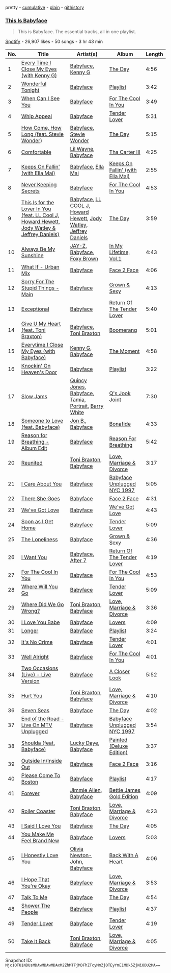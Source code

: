 pretty - [cumulative](/playlists/cumulative/37i9dQZF1DZ06evO1Q10Zy.md) - [plain](/playlists/plain/37i9dQZF1DZ06evO1Q10Zy) - [githistory](https://github.githistory.xyz/mackorone/spotify-playlist-archive/blob/main/playlists/plain/37i9dQZF1DZ06evO1Q10Zy)

### [This Is Babyface](https://open.spotify.com/playlist/37i9dQZF1DZ06evO1Q10Zy)

> This is Babyface\. The essential tracks, all in one playlist.

[Spotify](https://open.spotify.com/user/spotify) - 26,907 likes - 50 songs - 3 hr 43 min

| No. | Title | Artist(s) | Album | Length |
|---|---|---|---|---|
| 1 | [Every Time I Close My Eyes \(with Kenny G\)](https://open.spotify.com/track/2ezqQeBiC72gwMJoO4w1hA) | [Babyface](https://open.spotify.com/artist/3aVoqlJOYx31lH1gibGDt3), [Kenny G](https://open.spotify.com/artist/6I3M904Y9IwgDjrQ9pANiB) | [The Day](https://open.spotify.com/album/66Vhr3F0vp90jhQUlcf4Sk) | 4:56 |
| 2 | [Wonderful Tonight](https://open.spotify.com/track/5hBEqzQ2az9kDXRXJTDCZw) | [Babyface](https://open.spotify.com/artist/3aVoqlJOYx31lH1gibGDt3) | [Playlist](https://open.spotify.com/album/3FAdNzCY6H7I8V8TrNwFoI) | 3:42 |
| 3 | [When Can I See You](https://open.spotify.com/track/2zItQNJrVrTioXTXWiI2ed) | [Babyface](https://open.spotify.com/artist/3aVoqlJOYx31lH1gibGDt3) | [For The Cool In You](https://open.spotify.com/album/0PkkUYZMtKN25rvrt50EhX) | 3:49 |
| 4 | [Whip Appeal](https://open.spotify.com/track/3KwBXx4v79jKrITc0WBw6H) | [Babyface](https://open.spotify.com/artist/3aVoqlJOYx31lH1gibGDt3) | [Tender Lover](https://open.spotify.com/album/51fAXJ5bMn7DRSunXQ6PMb) | 5:31 |
| 5 | [How Come, How Long \(feat\. Stevie Wonder\)](https://open.spotify.com/track/6kTakcO9wwXh8tEqmJSV8h) | [Babyface](https://open.spotify.com/artist/3aVoqlJOYx31lH1gibGDt3), [Stevie Wonder](https://open.spotify.com/artist/7guDJrEfX3qb6FEbdPA5qi) | [The Day](https://open.spotify.com/album/66Vhr3F0vp90jhQUlcf4Sk) | 5:15 |
| 6 | [Comfortable](https://open.spotify.com/track/6NKtO7hYNDtjGFXE858qEk) | [Lil Wayne](https://open.spotify.com/artist/55Aa2cqylxrFIXC767Z865), [Babyface](https://open.spotify.com/artist/3aVoqlJOYx31lH1gibGDt3) | [Tha Carter III](https://open.spotify.com/album/5BGzOpea6At0Nd7tYtYZOP) | 4:25 |
| 7 | [Keeps On Fallin' \(with Ella Mai\)](https://open.spotify.com/track/5FD2dCAmjm3yVJRRfLPda4) | [Babyface](https://open.spotify.com/artist/3aVoqlJOYx31lH1gibGDt3), [Ella Mai](https://open.spotify.com/artist/7HkdQ0gt53LP4zmHsL0nap) | [Keeps On Fallin' \(with Ella Mai\)](https://open.spotify.com/album/7F7rLsGp8CNeRE4wI0WMMI) | 2:55 |
| 8 | [Never Keeping Secrets](https://open.spotify.com/track/7L06pF5o819jflseQ4Wde5) | [Babyface](https://open.spotify.com/artist/3aVoqlJOYx31lH1gibGDt3) | [For The Cool In You](https://open.spotify.com/album/0PkkUYZMtKN25rvrt50EhX) | 4:53 |
| 9 | [This Is for the Lover In You \(feat\. LL Cool J, Howard Hewett, Jody Watley & Jeffrey Daniels\)](https://open.spotify.com/track/1blZP5x1XQSqQFpTy12rFh) | [Babyface](https://open.spotify.com/artist/3aVoqlJOYx31lH1gibGDt3), [LL COOL J](https://open.spotify.com/artist/1P8IfcNKwrkQP5xJWuhaOC), [Howard Hewett](https://open.spotify.com/artist/3S78Gzhp1D01i1x2KGXrnh), [Jody Watley](https://open.spotify.com/artist/71aKjsWKYqASAffyIQaocZ), [Jeffrey Daniels](https://open.spotify.com/artist/4LJ9G2mHQIu6z4NFvg5EhJ) | [The Day](https://open.spotify.com/album/66Vhr3F0vp90jhQUlcf4Sk) | 3:59 |
| 10 | [Always Be My Sunshine](https://open.spotify.com/track/1EkteNRr1GNnrjRZ5zRXWy) | [JAY\-Z](https://open.spotify.com/artist/3nFkdlSjzX9mRTtwJOzDYB), [Babyface](https://open.spotify.com/artist/3aVoqlJOYx31lH1gibGDt3), [Foxy Brown](https://open.spotify.com/artist/1wvlC6NwleHt1iRD6d5X2C) | [In My Lifetime, Vol.1](https://open.spotify.com/album/2nJapeqTbOhnhHUhh5tzpB) | 4:43 |
| 11 | [What If \- Urban Mix](https://open.spotify.com/track/4AFhkn04YASMuvUxVMJKmW) | [Babyface](https://open.spotify.com/artist/3aVoqlJOYx31lH1gibGDt3) | [Face 2 Face](https://open.spotify.com/album/31EfLOgVsfPS4oZGBVlLRB) | 4:06 |
| 12 | [Sorry For The Stupid Things \- Main](https://open.spotify.com/track/4T26YGUHTE5LLbb8xnTHPL) | [Babyface](https://open.spotify.com/artist/3aVoqlJOYx31lH1gibGDt3) | [Grown & Sexy](https://open.spotify.com/album/7bgcJhLUw8ISSxIidbnCog) | 4:13 |
| 13 | [Exceptional](https://open.spotify.com/track/5JVzZOgYzxK5p5Eq2hPZvz) | [Babyface](https://open.spotify.com/artist/3aVoqlJOYx31lH1gibGDt3) | [Return Of The Tender Lover](https://open.spotify.com/album/1GnNyWpPxeqSYTF8bNWFcw) | 5:40 |
| 14 | [Give U My Heart \(feat\. Toni Braxton\)](https://open.spotify.com/track/6pMliTILbMMQJVFvru12DX) | [Babyface](https://open.spotify.com/artist/3aVoqlJOYx31lH1gibGDt3), [Toni Braxton](https://open.spotify.com/artist/3X458ddYA2YcVWuVIGGOYe) | [Boomerang](https://open.spotify.com/album/3hrK0o67R7x4ZcG4NMTTXh) | 5:01 |
| 15 | [Everytime I Close My Eyes \(with Babyface\)](https://open.spotify.com/track/3QAWgoXqVTJ77tmy4ctoyB) | [Kenny G](https://open.spotify.com/artist/6I3M904Y9IwgDjrQ9pANiB), [Babyface](https://open.spotify.com/artist/3aVoqlJOYx31lH1gibGDt3) | [The Moment](https://open.spotify.com/album/49jsFbezskbuL7UtICmrJp) | 4:58 |
| 16 | [Knockin' On Heaven's Door](https://open.spotify.com/track/7ce3XCXIRELdK4RpyYCcxt) | [Babyface](https://open.spotify.com/artist/3aVoqlJOYx31lH1gibGDt3) | [Playlist](https://open.spotify.com/album/3FAdNzCY6H7I8V8TrNwFoI) | 3:22 |
| 17 | [Slow Jams](https://open.spotify.com/track/6CtrSJaPZxcGn991fLgxJF) | [Quincy Jones](https://open.spotify.com/artist/3rxIQc9kWT6Ueg4BhnOwRK), [Babyface](https://open.spotify.com/artist/3aVoqlJOYx31lH1gibGDt3), [Tamia](https://open.spotify.com/artist/0le01dl1WllSHhjEXRl4in), [Portrait](https://open.spotify.com/artist/08fM8wx6uuEwagFsUvQp35), [Barry White](https://open.spotify.com/artist/3rfgbfpPSfXY40lzRK7Syt) | [Q's Jook Joint](https://open.spotify.com/album/5zq1m9RP5iwHBRQlgbROx1) | 7:30 |
| 18 | [Someone to Love \(feat\. Babyface\)](https://open.spotify.com/track/1ukbwpUGSimFKWxI7KfT8h) | [Jon B.](https://open.spotify.com/artist/3SRJWVa6lZnqRHOyAHmDrX), [Babyface](https://open.spotify.com/artist/3aVoqlJOYx31lH1gibGDt3) | [Bonafide](https://open.spotify.com/album/1Os4j9C15CDRcQsfpraAkY) | 4:33 |
| 19 | [Reason for Breathing \- Album Edit](https://open.spotify.com/track/5388TmolaMEmwFmkII7pdL) | [Babyface](https://open.spotify.com/artist/3aVoqlJOYx31lH1gibGDt3) | [Reason For Breathing](https://open.spotify.com/album/2J1pVoU61Jii9EIkX8gJ4Q) | 5:42 |
| 20 | [Reunited](https://open.spotify.com/track/3FUnoNtMGU9XjEKFmgXIR4) | [Toni Braxton](https://open.spotify.com/artist/3X458ddYA2YcVWuVIGGOYe), [Babyface](https://open.spotify.com/artist/3aVoqlJOYx31lH1gibGDt3) | [Love, Marriage‎ & Divorce](https://open.spotify.com/album/77JvBkDfZ7r74mcQcTkdqM) | 3:17 |
| 21 | [I Care About You](https://open.spotify.com/track/0u5NhbNEcSxSA5wjmOfJyq) | [Babyface](https://open.spotify.com/artist/3aVoqlJOYx31lH1gibGDt3) | [Babyface Unplugged NYC 1997](https://open.spotify.com/album/6mREwcBMN0h6bNLAyEZtEs) | 5:05 |
| 22 | [There She Goes](https://open.spotify.com/track/7dO7S7cAUqTUiVRqQ2v9zh) | [Babyface](https://open.spotify.com/artist/3aVoqlJOYx31lH1gibGDt3) | [Face 2 Face](https://open.spotify.com/album/31EfLOgVsfPS4oZGBVlLRB) | 4:31 |
| 23 | [We've Got Love](https://open.spotify.com/track/1nonWWVXsoQWWK5PuDQaQ6) | [Babyface](https://open.spotify.com/artist/3aVoqlJOYx31lH1gibGDt3) | [We've Got Love](https://open.spotify.com/album/1FKERZBCUCOWXpu9XLVv2j) | 4:43 |
| 24 | [Soon as I Get Home](https://open.spotify.com/track/2yZxdm4Fdi8B5UGVqv8IgP) | [Babyface](https://open.spotify.com/artist/3aVoqlJOYx31lH1gibGDt3) | [Tender Lover](https://open.spotify.com/album/51fAXJ5bMn7DRSunXQ6PMb) | 5:09 |
| 25 | [The Loneliness](https://open.spotify.com/track/19i9vT76D5UCM5GyHe7FcW) | [Babyface](https://open.spotify.com/artist/3aVoqlJOYx31lH1gibGDt3) | [Grown & Sexy](https://open.spotify.com/album/7bgcJhLUw8ISSxIidbnCog) | 4:36 |
| 26 | [I Want You](https://open.spotify.com/track/1G4BiWFYJINM6NXJ43sWka) | [Babyface](https://open.spotify.com/artist/3aVoqlJOYx31lH1gibGDt3), [After 7](https://open.spotify.com/artist/4UPcJIhr5K5fPsm4itqT7E) | [Return Of The Tender Lover](https://open.spotify.com/album/1GnNyWpPxeqSYTF8bNWFcw) | 4:19 |
| 27 | [For The Cool In You](https://open.spotify.com/track/6kn5z6hltWF6C9rItSvAzA) | [Babyface](https://open.spotify.com/artist/3aVoqlJOYx31lH1gibGDt3) | [For The Cool In You](https://open.spotify.com/album/0PkkUYZMtKN25rvrt50EhX) | 4:53 |
| 28 | [Where Will You Go](https://open.spotify.com/track/1kjNj5vBOG5v0VHYGErbO9) | [Babyface](https://open.spotify.com/artist/3aVoqlJOYx31lH1gibGDt3) | [Tender Lover](https://open.spotify.com/album/51fAXJ5bMn7DRSunXQ6PMb) | 5:09 |
| 29 | [Where Did We Go Wrong?](https://open.spotify.com/track/3aefZfkE1vgF4utcNTKi04) | [Toni Braxton](https://open.spotify.com/artist/3X458ddYA2YcVWuVIGGOYe), [Babyface](https://open.spotify.com/artist/3aVoqlJOYx31lH1gibGDt3) | [Love, Marriage‎ & Divorce](https://open.spotify.com/album/77JvBkDfZ7r74mcQcTkdqM) | 3:36 |
| 30 | [I Love You Babe](https://open.spotify.com/track/64hQ8WQCdVuilwwIbyPuPn) | [Babyface](https://open.spotify.com/artist/3aVoqlJOYx31lH1gibGDt3) | [Lovers](https://open.spotify.com/album/74OF6f8hif6ZNLAh1JxRvF) | 4:09 |
| 31 | [Longer](https://open.spotify.com/track/0OLdsLIDfbXX6q134NV638) | [Babyface](https://open.spotify.com/artist/3aVoqlJOYx31lH1gibGDt3) | [Playlist](https://open.spotify.com/album/3FAdNzCY6H7I8V8TrNwFoI) | 3:24 |
| 32 | [It's No Crime](https://open.spotify.com/track/2zFqQ0xLiMHOVUuV5zw9Gq) | [Babyface](https://open.spotify.com/artist/3aVoqlJOYx31lH1gibGDt3) | [Tender Lover](https://open.spotify.com/album/51fAXJ5bMn7DRSunXQ6PMb) | 4:01 |
| 33 | [Well Alright](https://open.spotify.com/track/2UrCRG6gqpsNYqTX15JO24) | [Babyface](https://open.spotify.com/artist/3aVoqlJOYx31lH1gibGDt3) | [For The Cool In You](https://open.spotify.com/album/0PkkUYZMtKN25rvrt50EhX) | 4:01 |
| 34 | [Two Occasions \(Live\) \- Live Version](https://open.spotify.com/track/6SoTirMFTzsTEnxEXaDvPy) | [Babyface](https://open.spotify.com/artist/3aVoqlJOYx31lH1gibGDt3) | [A Closer Look](https://open.spotify.com/album/3scHFBGPXH6we6uOCo6DeT) | 5:52 |
| 35 | [Hurt You](https://open.spotify.com/track/7EB10pKYUvwe7nnCBBn6mA) | [Toni Braxton](https://open.spotify.com/artist/3X458ddYA2YcVWuVIGGOYe), [Babyface](https://open.spotify.com/artist/3aVoqlJOYx31lH1gibGDt3) | [Love, Marriage‎ & Divorce](https://open.spotify.com/album/77JvBkDfZ7r74mcQcTkdqM) | 4:10 |
| 36 | [Seven Seas](https://open.spotify.com/track/2pLD65NMnE6XuuTy4tId65) | [Babyface](https://open.spotify.com/artist/3aVoqlJOYx31lH1gibGDt3) | [The Day](https://open.spotify.com/album/66Vhr3F0vp90jhQUlcf4Sk) | 4:02 |
| 37 | [End of the Road \- Live On MTV Unplugged](https://open.spotify.com/track/2XMT1nApPCDJlhUr6gEYZN) | [Babyface](https://open.spotify.com/artist/3aVoqlJOYx31lH1gibGDt3) | [Babyface Unplugged NYC 1997](https://open.spotify.com/album/6mREwcBMN0h6bNLAyEZtEs) | 3:54 |
| 38 | [Shoulda \(feat\. Babyface\)](https://open.spotify.com/track/7tAq0hZtDzyE7KWGcRYkhS) | [Lucky Daye](https://open.spotify.com/artist/5Vuvs6Py2JRU7WiFDVsI7J), [Babyface](https://open.spotify.com/artist/3aVoqlJOYx31lH1gibGDt3) | [Painted \(Deluxe Edition\)](https://open.spotify.com/album/4tOljQq0yQqk6KaWRmAwua) | 3:37 |
| 39 | [Outside In/Inside Out](https://open.spotify.com/track/0V4SisYseIOCuqIa1jo0Qe) | [Babyface](https://open.spotify.com/artist/3aVoqlJOYx31lH1gibGDt3) | [Face 2 Face](https://open.spotify.com/album/31EfLOgVsfPS4oZGBVlLRB) | 3:16 |
| 40 | [Please Come To Boston](https://open.spotify.com/track/11AtoxiDXb1lJaplZEKxx3) | [Babyface](https://open.spotify.com/artist/3aVoqlJOYx31lH1gibGDt3) | [Playlist](https://open.spotify.com/album/3FAdNzCY6H7I8V8TrNwFoI) | 4:17 |
| 41 | [Forever](https://open.spotify.com/track/2gk9w7ucTmkPPHlMR6jV43) | [Jimmie Allen](https://open.spotify.com/artist/147nKr9upHZSSxqCzh9j7c), [Babyface](https://open.spotify.com/artist/3aVoqlJOYx31lH1gibGDt3) | [Bettie James Gold Edition](https://open.spotify.com/album/7nkRtJr1dCHcQJHUvi2Dii) | 4:09 |
| 42 | [Roller Coaster](https://open.spotify.com/track/5o1Trj52mQcOfgiFfNEzAz) | [Toni Braxton](https://open.spotify.com/artist/3X458ddYA2YcVWuVIGGOYe), [Babyface](https://open.spotify.com/artist/3aVoqlJOYx31lH1gibGDt3) | [Love, Marriage‎ & Divorce](https://open.spotify.com/album/77JvBkDfZ7r74mcQcTkdqM) | 4:23 |
| 43 | [I Said I Love You](https://open.spotify.com/track/3psQ66oTuTZrDeixYxZclj) | [Babyface](https://open.spotify.com/artist/3aVoqlJOYx31lH1gibGDt3) | [The Day](https://open.spotify.com/album/66Vhr3F0vp90jhQUlcf4Sk) | 4:05 |
| 44 | [You Make Me Feel Brand New](https://open.spotify.com/track/216ltaITdAwORMQ9tsblHO) | [Babyface](https://open.spotify.com/artist/3aVoqlJOYx31lH1gibGDt3) | [Lovers](https://open.spotify.com/album/74OF6f8hif6ZNLAh1JxRvF) | 5:03 |
| 45 | [I Honestly Love You](https://open.spotify.com/track/2kCIwSz0JoYQPrT4Ykr1MZ) | [Olivia Newton\-John](https://open.spotify.com/artist/4BoRxUdrcgbbq1rxJvvhg9), [Babyface](https://open.spotify.com/artist/3aVoqlJOYx31lH1gibGDt3) | [Back With A Heart](https://open.spotify.com/album/0AGBh7qLk5x8puPv7sH721) | 4:06 |
| 46 | [I Hope That You're Okay](https://open.spotify.com/track/1It1muRI7amf04F8W3Ufiy) | [Babyface](https://open.spotify.com/artist/3aVoqlJOYx31lH1gibGDt3) | [Love, Marriage‎ & Divorce](https://open.spotify.com/album/77JvBkDfZ7r74mcQcTkdqM) | 3:53 |
| 47 | [Talk To Me](https://open.spotify.com/track/13cBk7gbzNHbCP9xdV5pmG) | [Babyface](https://open.spotify.com/artist/3aVoqlJOYx31lH1gibGDt3) | [The Day](https://open.spotify.com/album/66Vhr3F0vp90jhQUlcf4Sk) | 4:54 |
| 48 | [Shower The People](https://open.spotify.com/track/361bWRNhfGxsONSCJodBqd) | [Babyface](https://open.spotify.com/artist/3aVoqlJOYx31lH1gibGDt3) | [Playlist](https://open.spotify.com/album/3FAdNzCY6H7I8V8TrNwFoI) | 4:37 |
| 49 | [Tender Lover](https://open.spotify.com/track/00GfGwzlSB8DoA0cDP2Eit) | [Babyface](https://open.spotify.com/artist/3aVoqlJOYx31lH1gibGDt3) | [Tender Lover](https://open.spotify.com/album/51fAXJ5bMn7DRSunXQ6PMb) | 4:19 |
| 50 | [Take It Back](https://open.spotify.com/track/3iROjO3tSP0wP9QdnIw5ep) | [Toni Braxton](https://open.spotify.com/artist/3X458ddYA2YcVWuVIGGOYe), [Babyface](https://open.spotify.com/artist/3aVoqlJOYx31lH1gibGDt3) | [Love, Marriage‎ & Divorce](https://open.spotify.com/album/77JvBkDfZ7r74mcQcTkdqM) | 4:05 |

Snapshot ID: `Mjc1OTU1NDUsMDAwMDAwMDAxM2ZhMTFjMDFhZTcyMmZjOTEyYmE1MDk5ZjNiODU2MA==`
